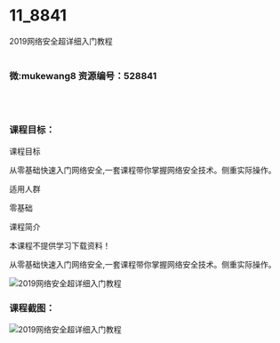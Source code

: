 # 11_8841
2019网络安全超详细入门教程
<br/></br>
<h3>微:mukewang8 资源编号：528841</h3>
<br/></br>
<h3>课程目标：</h3>
<p>课程目标</p>
<p>从零基础快速入门<a title="查看与 网络安全 相关的文章" target="_blank">网络安全</a>,一套课程带你掌握<a title="查看与 网络安全 相关的文章" target="_blank">网络安全</a>技术。侧重实际操作。</p>
<p>适用人群</p>
<p>零基础</p>
<p>课程简介</p>
<p>本课程不提供学习下载资料！</p>
<p>从零基础快速入门网络安全,一套课程带你掌握网络安全技术。侧重实际操作。</p>
<p><img src="https://www.ko996.com/wp-content/uploads/img/2019/11/1-88-300x167.png" alt="2019网络安全超详细入门教程"></p>
<h3>课程截图：</h3>
<p><img src="https://www.ko996.com/wp-content/uploads/img/2019/11/2-95.png" alt="2019网络安全超详细入门教程"></p>
<p>&nbsp;</p>
